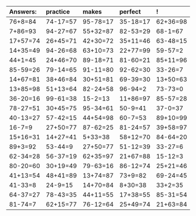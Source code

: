 | Answers: | practice | makes | perfect | ! |
| :--- | :--- | :--- | :--- | :--- |
| 76+8=84 | 74-17=57 | 95-78=17 | 35-18=17 | 62+36=98 | 
| 7+86=93 | 94-27=67 | 55+32=87 | 82-53=29 | 68-1=67 | 
| 17+57=74 | 26+45=71 | 42+30=72 | 35+11=46 | 63-48=15 | 
| 14+35=49 | 94-26=68 | 63+10=73 | 22+77=99 | 59-57=2 | 
| 44+1=45 | 24+46=70 | 89-18=71 | 81-60=21 | 85+11=96 | 
| 85-59=26 | 79-14=65 | 91-11=80 | 92-62=30 | 33-26=7 | 
| 14+67=81 | 38+46=84 | 30+51=81 | 69-39=30 | 13+50=63 | 
| 13+85=98 | 51+13=64 | 82-24=58 | 96-94=2 | 73-73=0 | 
| 36-20=16 | 99-61=38 | 15-2=13 | 11+86=97 | 85-57=28 | 
| 78-27=51 | 30+45=75 | 95-34=61 | 50-9=41 | 37-0=37 | 
| 40-13=27 | 57-42=15 | 44+54=98 | 60-7=53 | 89+10=99 | 
| 16-7=9 | 27+50=77 | 87-62=25 | 81-24=57 | 39+58=97 | 
| 15+16=31 | 14+27=41 | 5+33=38 | 58+12=70 | 84-64=20 | 
| 89+3=92 | 53-44=9 | 27+50=77 | 51-12=39 | 33-27=6 | 
| 62-34=28 | 56-37=19 | 62+35=97 | 21+67=88 | 15-12=3 | 
| 80-20=60 | 30+19=49 | 79-63=16 | 86-12=74 | 25+21=46 | 
| 41+13=54 | 48+41=89 | 13+74=87 | 73+9=82 | 69-24=45 | 
| 41-33=8 | 24-9=15 | 14+70=84 | 8+30=38 | 33+2=35 | 
| 64-37=27 | 78-43=35 | 44+11=55 | 17+38=55 | 85-31=54 | 
| 81-74=7 | 62+15=77 | 76-12=64 | 25+49=74 | 21+63=84 | 

